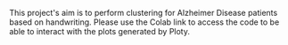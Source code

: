 This project's aim is to perform clustering for Alzheimer Disease patients based on handwriting.
Please use the Colab link to access the code to be able to interact with the plots generated by Ploty.
